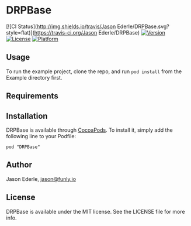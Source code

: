 # DRPBase

[![CI Status](http://img.shields.io/travis/Jason Ederle/DRPBase.svg?style=flat)](https://travis-ci.org/Jason Ederle/DRPBase)
[![Version](https://img.shields.io/cocoapods/v/DRPBase.svg?style=flat)](http://cocoadocs.org/docsets/DRPBase)
[![License](https://img.shields.io/cocoapods/l/DRPBase.svg?style=flat)](http://cocoadocs.org/docsets/DRPBase)
[![Platform](https://img.shields.io/cocoapods/p/DRPBase.svg?style=flat)](http://cocoadocs.org/docsets/DRPBase)

## Usage

To run the example project, clone the repo, and run `pod install` from the Example directory first.

## Requirements

## Installation

DRPBase is available through [CocoaPods](http://cocoapods.org). To install
it, simply add the following line to your Podfile:

    pod "DRPBase"

## Author

Jason Ederle, jason@funly.io

## License

DRPBase is available under the MIT license. See the LICENSE file for more info.

